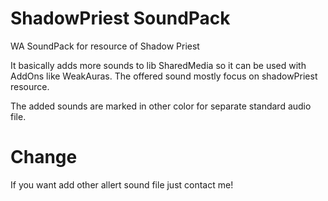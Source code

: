 # ShadowPriest SoundPack
WA SoundPack for resource of Shadow Priest

It basically adds more sounds to lib SharedMedia so it can be used with AddOns like WeakAuras.
The offered sound mostly focus on shadowPriest resource.

The added sounds are marked in other color for separate standard audio file.

# Change
If you want add other allert sound file just contact me!
